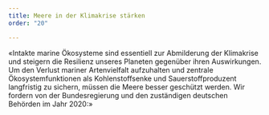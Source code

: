 ```yaml
---
title: Meere in der Klimakrise stärken
order: "20"

---
```

«Intakte marine Ökosysteme sind essentiell zur Abmilderung der Klimakrise und steigern die Resilienz unseres Planeten gegenüber ihren Auswirkungen. Um den Verlust mariner Artenvielfalt aufzuhalten und zentrale Ökosystemfunktionen als Kohlenstoff­senke und Sauerstoffproduzent langfristig zu sichern, müssen die Meere besser geschützt werden. Wir fordern von der Bundes­regierung und den zuständigen deutschen Behörden im Jahr 2020:»